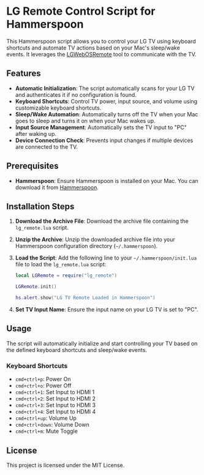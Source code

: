 # LG Remote Control Script for Hammerspoon

This Hammerspoon script allows you to control your LG TV using keyboard shortcuts and automate TV actions based on your Mac's sleep/wake events. It leverages the [LGWebOSRemote](https://github.com/klattimer/LGWebOSRemote) tool to communicate with the TV.

## Features

- **Automatic Initialization**: The script automatically scans for your LG TV and authenticates it if no configuration is found.
- **Keyboard Shortcuts**: Control TV power, input source, and volume using customizable keyboard shortcuts.
- **Sleep/Wake Automation**: Automatically turns off the TV when your Mac goes to sleep and turns it on when your Mac wakes up.
- **Input Source Management**: Automatically sets the TV input to "PC" after waking up.
- **Device Connection Check**: Prevents input changes if multiple devices are connected to the TV.

## Prerequisites

- **Hammerspoon**: Ensure Hammerspoon is installed on your Mac. You can download it from [Hammerspoon](https://www.hammerspoon.org/).

## Installation Steps

1. **Download the Archive File**: Download the archive file containing the `lg_remote.lua` script.

2. **Unzip the Archive**: Unzip the downloaded archive file into your Hammerspoon configuration directory (`~/.hammerspoon`).

3. **Load the Script**: Add the following line to your `~/.hammerspoon/init.lua` file to load the `lg_remote.lua` script:
    ```lua
    local LGRemote = require("lg_remote")

    LGRemote.init()

    hs.alert.show("LG TV Remote Loaded in Hammerspoon")
    ```

4. **Set TV Input Name**: Ensure the input name on your LG TV is set to "PC".

## Usage

The script will automatically initialize and start controlling your TV based on the defined keyboard shortcuts and sleep/wake events.

### Keyboard Shortcuts

- `cmd+ctrl+p`: Power On
- `cmd+ctrl+o`: Power Off
- `cmd+ctrl+1`: Set Input to HDMI 1
- `cmd+ctrl+2`: Set Input to HDMI 2
- `cmd+ctrl+3`: Set Input to HDMI 3
- `cmd+ctrl+4`: Set Input to HDMI 4
- `cmd+ctrl+up`: Volume Up
- `cmd+ctrl+down`: Volume Down
- `cmd+ctrl+m`: Mute Toggle

## License

This project is licensed under the MIT License.